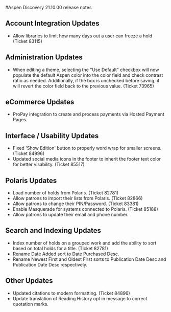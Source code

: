 #Aspen Discovery 21.10.00 release notes

## Account Integration Updates
- Allow libraries to limit how many days out a user can freeze a hold (Ticket 83115)

## Administration Updates
- When editing a theme, selecting the "Use Default" checkbox will now populate the default Aspen color into the color field and check contrast ratio as needed. Additionally, if the box is unchecked before saving, it will revert the color field back to the previous value. (Ticket 73965)

## eCommerce Updates
- ProPay integration to create and process payments via Hosted Payment Pages. 

## Interface / Usability Updates
- Fixed 'Show Edition' button to properly word wrap for smaller screens. (Ticket 84996)
- Updated social media icons in the footer to inherit the footer text color for better visability. (Ticket 85517)

## Polaris Updates
- Load number of holds from Polaris. (Ticket 82781)
- Allow patrons to import their lists from Polaris. (Ticket 82866)
- Allow patrons to change their PIN/Password. (Ticket 83381)
- Enable Masquerade for systems connected to Polaris. (Ticket 85188)
- Allow patrons to update their email and phone number. 

## Search and Indexing Updates
- Index number of holds on a grouped work and add the ability to sort based on total holds for a title. (Ticket 82781)
- Rename Date Added sort to Date Purchased Desc. 
- Rename Newest First and Oldest First sorts to Publication Date Desc and Publication Date Desc respectively. 

## Other Updates
- Updated citations to modern formatting. (Ticket 84896)
- Update translation of Reading History opt in message to correct quotation marks. 

